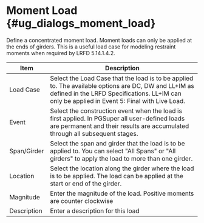 Moment Load {#ug_dialogs_moment_load}
==============================================
Define a concentrated moment load. Moment loads can only be applied at the ends of girders. This is a useful load case for modeling restraint moments when required by LRFD 5.14.1.4.2.

Item | Description
----|-----
Load Case | Select the Load Case that the load is to be applied to. The available options are DC, DW and LL+IM as defined in the LRFD Specifications. LL+IM can only be applied in Event 5: Final with Live Load.
Event | Select the construction event when the load is first applied. In PGSuper all user-defined loads are permanent and their results are accumulated through all subsequent stages.
Span/Girder | Select the span and girder that the load is to be applied to. You can select "All Spans" or "All girders" to apply the load to more than one girder.
Location | Select the location along the girder where the load is to be applied. The load can be applied at the start or end of the girder.
Magnitude | Enter the magnitude of the load. Positive moments are counter clockwise 
Description | Enter a description for this load

